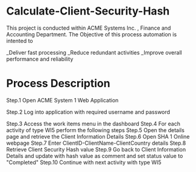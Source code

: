 # Calculate-Client-Security-Hash
This project is conducted within ACME Systems Inc. , Finance and Accounting Department.
The Objective of this process automation is intented to

_Deliver fast processing
_Reduce redundant activities
_Improve overall performance and reliability

# Process Description
Step.1 Open ACME System 1 Web Application

Step.2 Log into application with required username and password

Step.3 Access the work items menu in the dashboard
Step.4 For each activity of type WI5 perform the following steps
Step.5 Open the details page and retrieve the Client Information Details
Step.6 Open SHA 1 Online webpage
Step.7 Enter ClientID-ClientName-ClientCountry details
Step.8 Retrieve Client Security Hash value
Step.9 Go back to Client Information Details and update with hash value as comment and set status value to "Completed"
Step.10 Continue with next activity with type WI5
